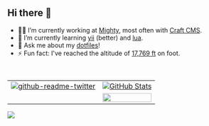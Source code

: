 ## Hi there 👋

<!--
**bgrrtt/bgrrtt** is a ✨ _special_ ✨ repository because its `README.md` (this file) appears on your GitHub profile.

Here are some ideas to get you started:

- 🔭 I’m currently working on ...
- 🌱 I’m currently learning ...
- 👯 I’m looking to collaborate on ...
- 🤔 I’m looking for help with ...
- 💬 Ask me about ...
- 📫 How to reach me: ...
- 😄 Pronouns: ...
- ⚡ Fun fact: ...
-->

- 👨‍💻 I’m currently working at [Mighty](https://github.com/mightyinthemidwest), most often with [Craft CMS](https://github.com/craftcms).
- 🌱 I’m currently learning [yii](https://github.com/yiisoft) (better) and [lua](https://github.com/lua/lua).
- 💬 Ask me about my [dotfiles](https://github.com/bgrrtt/dotfiles)!
- ⚡ Fun fact: I've reached the altitude of [17,769 ft](https://en.wikipedia.org/wiki/Thorong_La) on foot.

<br>

|    |    |
|----|----|
|  [![github-readme-twitter](https://github-readme-twitter.gazf.vercel.app/api?id=bgrrtt&layout=wide&show_reply=false&show_retweet=true)](https://twitter.com/bgrrtt) | [![GitHub Stats](https://github-readme-stats.vercel.app/api?username=bgrrtt&count_private=true&show_icons=true)](https://github.com/bgrrtt) |
| | <a href="https://github.com/bgrrtt"><img style="width:100%;" align="center" src="https://github-readme-stats.vercel.app/api/top-langs/?username=bgrrtt&layout=compact" /></a> |

[![](https://komarev.com/ghpvc/?username=bgrrtt)](https://github.com/bgrrtt)
